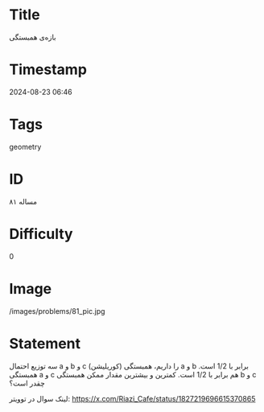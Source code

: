 # Title
بازه‌ی همبستگی
# Timestamp
2024-08-23 06:46
# Tags
geometry
# ID
مساله ۸۱
# Difficulty
0
# Image
/images/problems/81_pic.jpg
# Statement
سه توزیع احتمال a و b و c را داریم، همبستگی (کوریلیشن) a و b برابر با 1/2 است. همبستگی a و c هم برابر با 1/2 است. کمترین و بیشترین مقدار ممکن همبستگی b و c چقدر است؟

لینک سوال در توویتر: https://x.com/Riazi_Cafe/status/1827219696615370865

